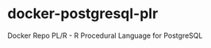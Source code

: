 docker-postgresql-plr
=====================

Docker Repo PL/R - R Procedural Language for PostgreSQL
